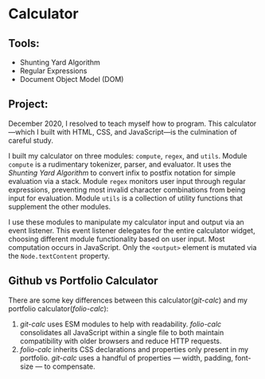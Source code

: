 # Calculator

## Tools:
- Shunting Yard Algorithm
- Regular Expressions
- Document Object Model (DOM)

## Project:
December 2020, I resolved to teach myself how to program. This calculator—which I built with HTML, CSS, and JavaScript—is the culmination of careful study.

I built my calculator on three modules: `compute`, `regex`, and `utils`. Module `compute` is a rudimentary tokenizer, parser, and evaluator. It uses the *Shunting Yard Algorithm* to convert infix to postfix notation for simple evaluation via a stack. Module `regex` monitors user input through regular expressions, preventing most invalid character combinations from being input for evaluation. Module `utils` is a collection of utility functions that supplement the other modules.

I use these modules to manipulate my calculator input and output via an event listener. This event listener delegates for the entire calculator widget, choosing different module functionality based on user input. Most computation occurs in JavaScript. Only the `<output>` element is mutated via the `Node.textContent` property.

## Github vs Portfolio Calculator
There are some key differences between this calculator(*git-calc*) and my portfolio calculator(*folio-calc*):
1. *git-calc* uses ESM modules to help with readability. *folio-calc* consolidates all JavaScript within a single file to both maintain compatibility with older browsers and reduce HTTP requests.
2. *folio-calc* inherits CSS declarations and properties only present in my portfolio. *git-calc* uses a handful of properties — width, padding, font-size — to compensate.
